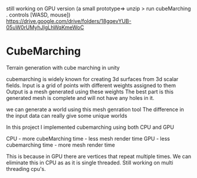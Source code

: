 still working on GPU version
(a small prototype=> unzip > run cubeMarching . controls [WASD, mouse])
https://drive.google.com/drive/folders/18gqevYUB-05uW0rUMyhJIgLhWqKmeWoC

# CubeMarching
Terrain generation with cube marching in unity

cubemarching is widely known for creating 3d surfaces from 3d scalar fields.
Input is a grid of points with different weights assigned to them 
Output is a mesh generated using these weights
The best part is this generated mesh is complete and will not have any holes in it.

we can generate a world using this mesh genration tool
The difference in the input data can really give some unique worlds

In this project I implemented cubemarching using both CPU and GPU

CPU - more cubeMarching time - less mesh render time
GPU - less cubemarching time - more mesh render time

This is because in GPU there are vertices that repeat multiple times.
We can eliminate this in CPU as as it is single threaded.
Still working on multi threading cpu's.
